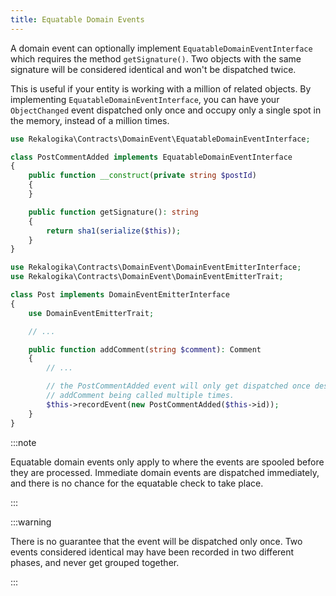 ```yaml
---
title: Equatable Domain Events
---
```


A domain event can optionally implement `EquatableDomainEventInterface` which
requires the method `getSignature()`. Two objects with the same signature will
be considered identical and won't be dispatched twice.

This is useful if your entity is working with a million of related objects. By
implementing `EquatableDomainEventInterface`, you can have your `ObjectChanged`
event dispatched only once and occupy only a single spot in the memory,
instead of a million times.

```php
use Rekalogika\Contracts\DomainEvent\EquatableDomainEventInterface;

class PostCommentAdded implements EquatableDomainEventInterface
{
    public function __construct(private string $postId)
    {
    }

    public function getSignature(): string
    {
        return sha1(serialize($this));
    }
}

use Rekalogika\Contracts\DomainEvent\DomainEventEmitterInterface;
use Rekalogika\Contracts\DomainEvent\DomainEventEmitterTrait;

class Post implements DomainEventEmitterInterface
{
    use DomainEventEmitterTrait;

    // ...

    public function addComment(string $comment): Comment
    {
        // ...

        // the PostCommentAdded event will only get dispatched once despite of
        // addComment being called multiple times.
        $this->recordEvent(new PostCommentAdded($this->id));
    }
}
```

:::note

Equatable domain events only apply to where the events are spooled before they
are processed. Immediate domain events are dispatched immediately, and there is
no chance for the equatable check to take place.

:::

:::warning

There is no guarantee that the event will be dispatched only once. Two events
considered identical may have been recorded in two different phases, and never
get grouped together.

:::